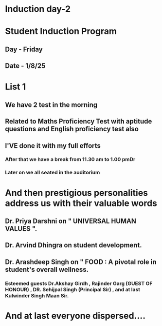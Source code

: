 # Induction day-2
# Student Induction Program
## Day - Friday
## Date - 1/8/25
# List 1
## We have 2 test in the morning
## Related to Maths Proficiency Test with aptitude questions and English proficiency test also
## I'VE done it with my full efforts
### After that we have a break from 11.30 am to 1.00 pmDr
### Later on we all seated in the auditorium 
# And then prestigious personalities address us with their valuable words
## Dr. Priya Darshni on " UNIVERSAL HUMAN VALUES ".
## Dr. Arvind Dhingra on student development.
## Dr. Arashdeep Singh on " FOOD : A pivotal role in student's overall wellness.
### Esteemed guests Dr.Akshay Girdh , Rajinder Garg (GUEST OF HONOUR) , DR. Sehijpal Singh (Principal Sir) , and at last Kulwinder Singh Maan Sir.
# And at last everyone dispersed....
